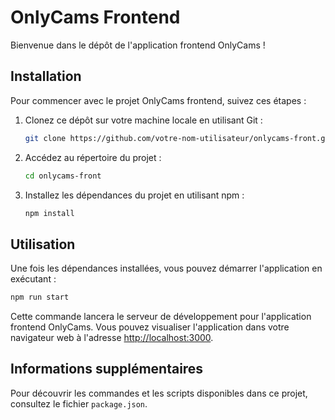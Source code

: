 # OnlyCams Frontend

Bienvenue dans le dépôt de l'application frontend OnlyCams !

## Installation

Pour commencer avec le projet OnlyCams frontend, suivez ces étapes :

1. Clonez ce dépôt sur votre machine locale en utilisant Git :

   ```bash
   git clone https://github.com/votre-nom-utilisateur/onlycams-front.git
   ```

2. Accédez au répertoire du projet :

   ```bash
   cd onlycams-front
   ```

3. Installez les dépendances du projet en utilisant npm :

   ```bash
   npm install
   ```

## Utilisation

Une fois les dépendances installées, vous pouvez démarrer l'application en exécutant :

```bash
npm run start
```

Cette commande lancera le serveur de développement pour l'application frontend OnlyCams. Vous pouvez visualiser l'application dans votre navigateur web à l'adresse [http://localhost:3000](http://localhost:3000).

## Informations supplémentaires

Pour découvrir les commandes et les scripts disponibles dans ce projet, consultez le fichier `package.json`.
